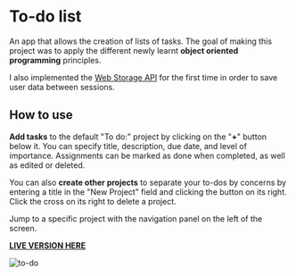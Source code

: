# To-do list
An app that allows the creation of lists of tasks. The goal of making this project was to apply the different newly learnt **object oriented programming** principles.

I also implemented the [Web Storage API](https://developer.mozilla.org/en-US/docs/Web/API/Web_Storage_API) for the first time in order to save user data between sessions.

## How to use
**Add tasks** to the default "To do:" project by clicking on the "**+**" button below it. You can specify title, description, due date, and level of importance.
Assignments can be marked as done when completed, as well as edited or deleted.

You can also **create other projects** to separate your to-dos by concerns by entering a title in the "New Project" field and clicking the button on its right. Click the cross on its right to delete a project.

Jump to a specific project with the navigation panel on the left of the screen.

**[LIVE VERSION HERE](https://nachito-schon.github.io/todo-list/)**

![to-do](https://user-images.githubusercontent.com/85847402/233861116-816c09e2-f952-49ef-8ad9-95819c3671bb.jpg)
